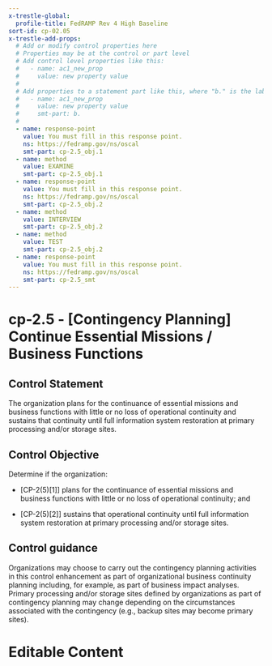 ```yaml
---
x-trestle-global:
  profile-title: FedRAMP Rev 4 High Baseline
sort-id: cp-02.05
x-trestle-add-props:
  # Add or modify control properties here
  # Properties may be at the control or part level
  # Add control level properties like this:
  #   - name: ac1_new_prop
  #     value: new property value
  #
  # Add properties to a statement part like this, where "b." is the label of the target statement part
  #   - name: ac1_new_prop
  #     value: new property value
  #     smt-part: b.
  #
  - name: response-point
    value: You must fill in this response point.
    ns: https://fedramp.gov/ns/oscal
    smt-part: cp-2.5_obj.1
  - name: method
    value: EXAMINE
    smt-part: cp-2.5_obj.1
  - name: response-point
    value: You must fill in this response point.
    ns: https://fedramp.gov/ns/oscal
    smt-part: cp-2.5_obj.2
  - name: method
    value: INTERVIEW
    smt-part: cp-2.5_obj.2
  - name: method
    value: TEST
    smt-part: cp-2.5_obj.2
  - name: response-point
    value: You must fill in this response point.
    ns: https://fedramp.gov/ns/oscal
    smt-part: cp-2.5_smt
---
```


# cp-2.5 - \[Contingency Planning\] Continue Essential Missions / Business Functions

## Control Statement

The organization plans for the continuance of essential missions and business functions with little or no loss of operational continuity and sustains that continuity until full information system restoration at primary processing and/or storage sites.

## Control Objective

Determine if the organization:

- \[CP-2(5)[1]\] plans for the continuance of essential missions and business functions with little or no loss of operational continuity; and

- \[CP-2(5)[2]\] sustains that operational continuity until full information system restoration at primary processing and/or storage sites.

## Control guidance

Organizations may choose to carry out the contingency planning activities in this control enhancement as part of organizational business continuity planning including, for example, as part of business impact analyses. Primary processing and/or storage sites defined by organizations as part of contingency planning may change depending on the circumstances associated with the contingency (e.g., backup sites may become primary sites).

# Editable Content

<!-- Make additions and edits below -->
<!-- The above represents the contents of the control as received by the profile, prior to additions. -->
<!-- If the profile makes additions to the control, they will appear below. -->
<!-- The above markdown may not be edited but you may edit the content below, and/or introduce new additions to be made by the profile. -->
<!-- If there is a yaml header at the top, parameter values may be edited. Use --set-parameters to incorporate the changes during assembly. -->
<!-- The content here will then replace what is in the profile for this control, after running profile-assemble. -->
<!-- The added parts in the profile for this control are below.  You may edit them and/or add new ones. -->
<!-- Each addition must have a heading either of the form ## Control my_addition_name -->
<!-- or ## Part a. (where the a. refers to one of the control statement labels.) -->
<!-- "## Control" parts are new parts added after the statement part. -->
<!-- "## Part" parts are new parts added into the top-level statement part with that label. -->
<!-- Subparts may be added with nested hash levels of the form ### My Subpart Name -->
<!-- underneath the parent ## Control or ## Part being added -->
<!-- See https://ibm.github.io/compliance-trestle/tutorials/ssp_profile_catalog_authoring/ssp_profile_catalog_authoring for guidance. -->
